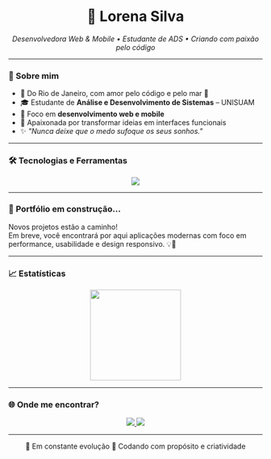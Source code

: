 <h1 align="center">💜 Lorena Silva</h1>

<p align="center">
  <i>Desenvolvedora Web & Mobile • Estudante de ADS • Criando com paixão pelo código</i>
</p>

---

### 🧭 Sobre mim

- 📍 Do Rio de Janeiro, com amor pelo código e pelo mar 🌊  
- 🎓 Estudante de **Análise e Desenvolvimento de Sistemas** – UNISUAM  
- 📱 Foco em **desenvolvimento web e mobile**  
- 🌙 Apaixonada por transformar ideias em interfaces funcionais  
- ✨ _"Nunca deixe que o medo sufoque os seus sonhos."_  

---

### 🛠️ Tecnologias e Ferramentas

<div align="center">
  <img src="https://skillicons.dev/icons?i=html,css,js,ts,php,mysql,angular,vscode,github" />


           
          
</div>


          
          

---

### 🚧 Portfólio em construção...

Novos projetos estão a caminho!  
Em breve, você encontrará por aqui aplicações modernas com foco em performance, usabilidade e design responsivo. 💡📲

---

### 📈 Estatísticas

<div align="center">
  <img 
    height="180em" src="https://github-readme-stats.vercel.app/api?username=SantosLorenaa&show_icons=true&theme=midnight-purple&hide_border=true&count_private=true" />
</div>

---

### 🌐 Onde me encontrar?

<p align="center">
  <a href="https://www.linkedin.com/in/lorena-silva-a21229200/" target="_blank">
    <img src="https://img.shields.io/badge/LinkedIn-0A66C2?style=for-the-badge&logo=linkedin&logoColor=white" />
  </a>
  <a href="lorenasilva.devv@gmail.com">
    <img src="https://img.shields.io/badge/Gmail-D14836?style=for-the-badge&logo=gmail&logoColor=white" />
  </a>
</p>

---

<p align="center">
  🚀 Em constante evolução  
  💜 Codando com propósito e criatividade
</p>
